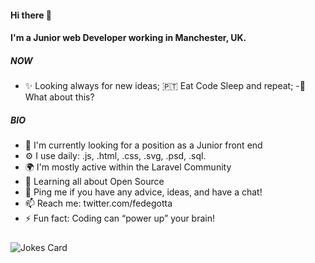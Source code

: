 #### Hi there 👋
#### I'm a Junior web Developer working in Manchester, UK.
##### NOW
- ✨ Looking always for new ideas;
🇵🇹 Eat Code Sleep and repeat;
-🍑 What about this?
##### BIO
- 🏢 I'm currently looking for a position as a Junior front end
- ⚙️ I use daily: .js, .html, .css, .svg, .psd, .sql.
- 🌍 I'm mostly active within the Laravel Community
- 🌱 Learning all about Open Source
- 💬 Ping me if you have any advice, ideas, and have a chat!
- 📫 Reach me: twitter.com/fedegotta
- ⚡️ Fun fact: Coding can “power up” your brain!


#####
#####

<!-- HTML -->
<img src="https://readme-jokes.vercel.app/api" alt="Jokes Card" />




